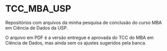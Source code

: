 # TCC_MBA_USP
Repositórios com arquivos da minha pesquisa de conclusão do curso MBA em Ciência de Dados da USP.

O arquivo em PDF é a versão entregue e aprovada do TCC do MBA em Ciência de Dados, mas ainda sem os ajustes sugeridos pela banca.
